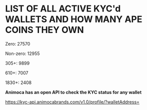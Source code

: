 # LIST OF ALL ACTIVE KYC'd WALLETS AND HOW MANY APE COINS THEY OWN

Zero: 27570

Non-zero: 12955

305+: 9899

610+: 7007

1830+: 2408

**Animoca has an open API to check the KYC status for any wallet**

https://kyc-api.animocabrands.com/v1.0/profile/?walletAddress=